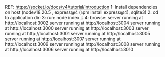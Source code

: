 REF: https://socket.io/docs/v4/tutorial/introduction
1: Install dependencies on host (nodev18.20.5 , express@4 (npm install express@4), sqlite3)
2: cd to application dir:
3: run: node index.js
4: browse:
    server running at http://localhost:3002
    server running at http://localhost:3004
    server running at http://localhost:3000
    server running at http://localhost:3003
    server running at http://localhost:3001
    server running at http://localhost:3005
    server running at http://localhost:3007
    server running at http://localhost:3009
    server running at http://localhost:3008
    server running at http://localhost:3006
    server running at http://localhost:3010
